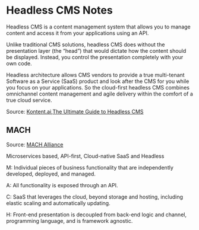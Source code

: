# Headless CMS Notes

Headless CMS is a content management system that allows you to manage content and access it from your applications using an API.

Unlike traditional CMS solutions, headless CMS does without the presentation layer (the “head”) that would dictate how the content should be displayed. Instead, you control the presentation completely with your own code.

Headless architecture allows CMS vendors to provide a true multi-tenant Software as a Service (SaaS) product and look after the CMS for you
while you focus on your applications. So the cloud-first headless CMS combines omnichannel content management and agile delivery within the comfort of a true cloud service.

Source: [Kontent.ai,The Ultimate Guide to Headless CMS](https://kontent.ai/)

## MACH
Source: [MACH Alliance](https://machalliance.org/)

Microservices based, API-first, Cloud-native SaaS and Headless

M: Individual pieces of business functionality that are independently developed, deployed, and managed.

A: All functionality is exposed through an API.

C: SaaS that leverages the cloud, beyond storage and hosting, including elastic scaling and automatically updating. 

H: Front-end presentation is decoupled from back-end logic and channel, programming language, and is framework agnostic.


###